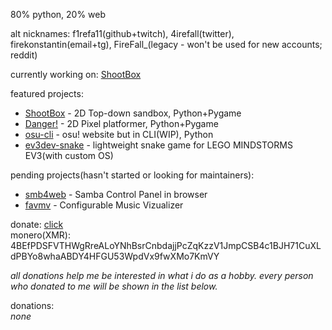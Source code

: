 80% python, 20% web

alt nicknames: f1refa11(github+twitch), 4irefall(twitter), firekonstantin(email+tg), FireFall_(legacy - won't be used for new accounts; reddit)

currently working on: [ShootBox](https://github.com/f1refa11/ShootBox)

featured projects:
- [ShootBox](https://github.com/f1refa11/ShootBox) - 2D Top-down sandbox, Python+Pygame
- [Danger!](https://github.com/f1refa11/danger) - 2D Pixel platformer, Python+Pygame
- [osu-cli](https://github.com/f1refa11/osu-cli) - osu! website but in CLI(WIP), Python
- [ev3dev-snake](https://github.com/f1refa11/ev3dev-snake) - lightweight snake game for LEGO MINDSTORMS EV3(with custom OS)

pending projects(hasn't started or looking for maintainers):
- [smb4web](https://github.com/f1refa11/smb4web) - Samba Control Panel in browser
- [favmv](https://github.com/f1refa11/favmv) - Configurable Music Vizualizer

donate: [click](https://www.donationalerts.com/r/firefall) <br />
monero(XMR): 4BEfPDSFVTHWgRreALoYNhBsrCnbdajjPcZqKzzV1JmpCSB4c1BJH71CuXLdPBYo8whaABDY4HFGU53WpdVx9fwXMo7KmVY <br />

*all donations help me be interested in what i do as a hobby. every person who donated to me will be shown in the list below.*

donations:<br />
*none*
